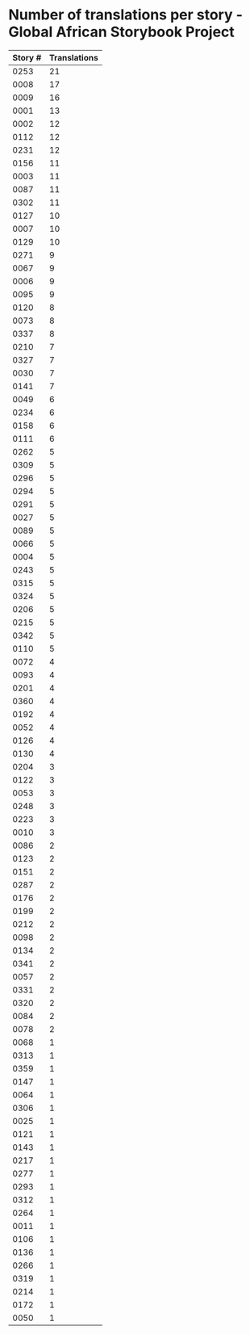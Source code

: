 # Number of translations per story - Global African Storybook Project

Story # | Translations
------- | ------------
0253 | 21
0008 | 17
0009 | 16
0001 | 13
0002 | 12
0112 | 12
0231 | 12
0156 | 11
0003 | 11
0087 | 11
0302 | 11
0127 | 10
0007 | 10
0129 | 10
0271 | 9
0067 | 9
0006 | 9
0095 | 9
0120 | 8
0073 | 8
0337 | 8
0210 | 7
0327 | 7
0030 | 7
0141 | 7
0049 | 6
0234 | 6
0158 | 6
0111 | 6
0262 | 5
0309 | 5
0296 | 5
0294 | 5
0291 | 5
0027 | 5
0089 | 5
0066 | 5
0004 | 5
0243 | 5
0315 | 5
0324 | 5
0206 | 5
0215 | 5
0342 | 5
0110 | 5
0072 | 4
0093 | 4
0201 | 4
0360 | 4
0192 | 4
0052 | 4
0126 | 4
0130 | 4
0204 | 3
0122 | 3
0053 | 3
0248 | 3
0223 | 3
0010 | 3
0086 | 2
0123 | 2
0151 | 2
0287 | 2
0176 | 2
0199 | 2
0212 | 2
0098 | 2
0134 | 2
0341 | 2
0057 | 2
0331 | 2
0320 | 2
0084 | 2
0078 | 2
0068 | 1
0313 | 1
0359 | 1
0147 | 1
0064 | 1
0306 | 1
0025 | 1
0121 | 1
0143 | 1
0217 | 1
0277 | 1
0293 | 1
0312 | 1
0264 | 1
0011 | 1
0106 | 1
0136 | 1
0266 | 1
0319 | 1
0214 | 1
0172 | 1
0050 | 1
